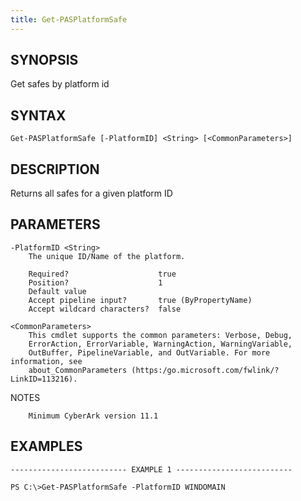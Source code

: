 ```yaml
---
title: Get-PASPlatformSafe
---
```


## SYNOPSIS

Get safes by platform id

## SYNTAX

    Get-PASPlatformSafe [-PlatformID] <String> [<CommonParameters>]

## DESCRIPTION

Returns all safes for a given platform ID

## PARAMETERS

    -PlatformID <String>
        The unique ID/Name of the platform.

        Required?                    true
        Position?                    1
        Default value
        Accept pipeline input?       true (ByPropertyName)
        Accept wildcard characters?  false

    <CommonParameters>
        This cmdlet supports the common parameters: Verbose, Debug,
        ErrorAction, ErrorVariable, WarningAction, WarningVariable,
        OutBuffer, PipelineVariable, and OutVariable. For more information, see
        about_CommonParameters (https:/go.microsoft.com/fwlink/?LinkID=113216).

NOTES

        Minimum CyberArk version 11.1

## EXAMPLES

    -------------------------- EXAMPLE 1 --------------------------

    PS C:\>Get-PASPlatformSafe -PlatformID WINDOMAIN
